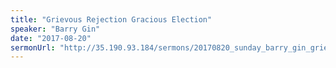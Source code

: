 ```yaml
---
title: "Grievous Rejection Gracious Election"
speaker: "Barry Gin"
date: "2017-08-20"
sermonUrl: "http://35.190.93.184/sermons/20170820_sunday_barry_gin_grievous_rejection_gracious_election.mp3"
---
```

